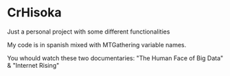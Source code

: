 # CrHisoka
Just a personal project with some different functionalities

My code is in spanish mixed with MTGathering variable names.

You whould watch these two documentaries: "The Human Face of Big Data" & "Internet Rising"
